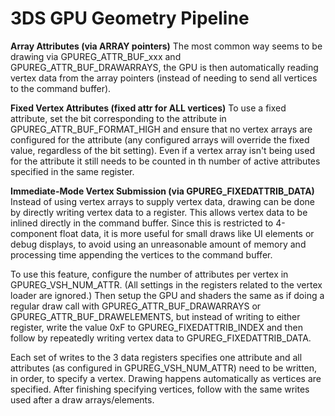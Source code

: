 # 3DS GPU Geometry Pipeline


**Array Attributes (via ARRAY pointers)**
The most common way seems to be drawing via GPUREG_ATTR_BUF_xxx and
GPUREG_ATTR_BUF_DRAWARRAYS, the GPU is then automatically reading vertex
data from the array pointers (instead of needing to send all vertices to
the command buffer).

**Fixed Vertex Attributes (fixed attr for ALL vertices)**
To use a fixed attribute, set the bit corresponding to the attribute in
GPUREG_ATTR_BUF_FORMAT_HIGH and ensure that no vertex arrays are
configured for the attribute (any configured arrays will override the
fixed value, regardless of the bit setting). Even if a vertex array
isn\'t being used for the attribute it still needs to be counted in th
number of active attributes specified in the same register.

**Immediate-Mode Vertex Submission (via GPUREG_FIXEDATTRIB_DATA)**
Instead of using vertex arrays to supply vertex data, drawing can be
done by directly writing vertex data to a register. This allows vertex
data to be inlined directly in the command buffer. Since this is
restricted to 4-component float data, it is more useful for small draws
like UI elements or debug displays, to avoid using an unreasonable
amount of memory and processing time appending the vertices to the
command buffer.

To use this feature, configure the number of attributes per vertex in
GPUREG_VSH_NUM_ATTR. (All settings in the registers related to the
vertex loader are ignored.) Then setup the GPU and shaders the same as
if doing a regular draw call with GPUREG_ATTR_BUF_DRAWARRAYS or
GPUREG_ATTR_BUF_DRAWELEMENTS, but instead of writing to either register,
write the value 0xF to GPUREG_FIXEDATTRIB_INDEX and then follow by
repeatedly writing vertex data to GPUREG_FIXEDATTRIB_DATA.

Each set of writes to the 3 data registers specifies one attribute and
all attributes (as configured in GPUREG_VSH_NUM_ATTR) need to be
written, in order, to specify a vertex. Drawing happens automatically as
vertices are specified. After finishing specifying vertices, follow with
the same writes used after a draw arrays/elements.



